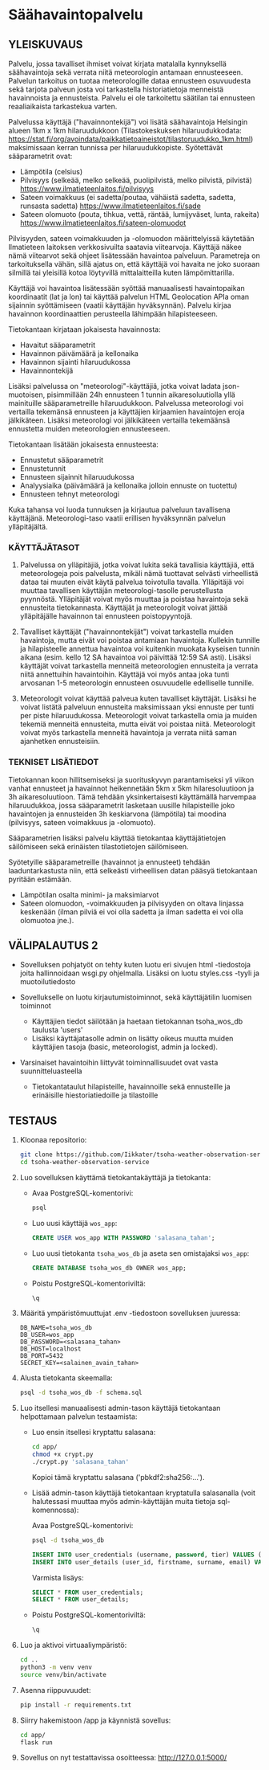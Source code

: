 # Säähavaintopalvelu
## YLEISKUVAUS

Palvelu, jossa tavalliset ihmiset voivat kirjata matalalla kynnyksellä säähavaintoja sekä verrata niitä meteorologin antamaan ennusteeseen. Palvelun tarkoitus on tuotaa meteorologille dataa ennusteen osuvuudesta sekä tarjota palveun josta voi tarkastella historiatietoja menneistä havainnoista ja ennusteista. Palvelu ei ole tarkoitettu säätilan tai ennusteen reaaliaikaista tarkastekua varten.

Palvelussa käyttäjä ("havainnontekijä") voi lisätä säähavaintoja Helsingin alueen 1km x 1km hilaruudukkoon (Tilastokeskuksen hilaruudukkodata: https://stat.fi/org/avoindata/paikkatietoaineistot/tilastoruudukko_1km.html) maksimissaan kerran tunnissa per hilaruudukkopiste. Syötettävät sääparametrit ovat:
- Lämpötila (celsius)
- Pilvisyys (selkeää, melko selkeää, puolipilvistä, melko pilvistä, pilvistä) https://www.ilmatieteenlaitos.fi/pilvisyys
- Sateen voimakkuus (ei sadetta/poutaa, vähäistä sadetta, sadetta, runsasta sadetta) https://www.ilmatieteenlaitos.fi/sade
- Sateen olomuoto (pouta, tihkua, vettä, räntää, lumijyväset, lunta, rakeita) https://www.ilmatieteenlaitos.fi/sateen-olomuodot
  
Pilvisyyden, sateen voimakkuuden ja -olomuodon määrittelyissä käytetään Ilmatieteen laitoksen verkkosivuilta saatavia viitearvoja. Käyttäjä näkee nämä viitearvot sekä ohjeet lisätessään havaintoa palveluun. Parametreja on tarkoituksella vähän, sillä ajatus on, että käyttäjä voi havaita ne joko suoraan silmillä tai yleisillä kotoa löytyvillä mittalaitteilla kuten lämpömittarilla.

Käyttäjä voi havaintoa lisätessään syöttää manuaalisesti havaintopaikan koordinaatit (lat ja lon) tai käyttää palvelun HTML Geolocation APIa oman sijainnin syöttämiseen (vaatii käyttäjän hyväksynnän). Palvelu kirjaa havainnon koordinaattien perusteella lähimpään hilapisteeseen.

Tietokantaan kirjataan jokaisesta havainnosta:
- Havaitut sääparametrit
- Havainnon päivämäärä ja kellonaika
- Havainnon sijainti hilaruudukossa
- Havainnontekijä

Lisäksi palvelussa on "meteorologi"-käyttäjiä, jotka voivat ladata json-muotoisen, pisimmillään 24h ennusteen 1 tunnin aikaresoluutiolla yllä mainituille sääparametreille hilaruudukkoon. Palvelussa meteorologi voi vertailla tekemänsä ennusteen ja käyttäjien kirjaamien havaintojen eroja jälkikäteen. Lisäksi meteorologi voi jälkikäteen vertailla tekemäänsä ennustetta muiden meteorologien ennusteeseen.

Tietokantaan lisätään jokaisesta ennusteesta:
- Ennustetut sääparametrit
- Ennustetunnit
- Ennusteen sijainnit hilaruudukossa
- Analyysiaika (päivämäärä ja kellonaika jolloin ennuste on tuotettu)
- Ennusteen tehnyt meteorologi

Kuka tahansa voi luoda tunnuksen ja kirjautua palveluun tavallisena käyttäjänä. Meteorologi-taso vaatii erillisen hyväksynnän palvelun ylläpitäjältä.

### KÄYTTÄJÄTASOT

1. Palvelussa on ylläpitäjiä, jotka voivat lukita sekä tavallisia käyttäjiä, että meteorologeja pois palvelusta, mikäli nämä tuottavat selvästi virheellistä dataa tai muuten eivät käytä palvelua toivotulla tavalla. Ylläpitäjä voi muuttaa tavallisen käyttäjän meteorologi-tasolle perustellusta pyynnöstä. Ylläpitäjät voivat myös muuttaa ja poistaa havaintoja sekä ennusteita tietokannasta. Käyttäjät ja meteorologit voivat jättää ylläpitäjälle havainnon tai ennusteen poistopyyntojä.

2. Tavalliset käyttäjät ("havainnontekijät") voivat tarkastella muiden havaintoja, mutta eivät voi poistaa antamiaan havaintoja. Kullekin tunnille ja hilapisteelle annettua havaintoa voi kuitenkin muokata kyseisen tunnin aikana (esim. kello 12 SA havaintoa voi päivittää 12:59 SA asti). Lisäksi käyttäjät voivat tarkastella menneitä meteorologien ennusteita ja verrata niitä annettuihin havaintoihin. Käyttäjä voi myös antaa joka tunti arvosanan 1-5 meteorologin ennusteen osuvuudelle edelliselle tunnille.

3. Meteorologit voivat käyttää palveua kuten tavalliset käyttäjät. Lisäksi he voivat listätä palveluun ennusteita maksimissaan yksi ennuste per tunti per piste hilaruudukossa. Meteorologit voivat tarkastella omia ja muiden tekemiä menneitä ennusteita, mutta eivät voi poistaa niitä. Meteorologit voivat myös tarkastella menneitä havaintoja ja verrata niitä saman ajanhetken ennusteisiin.

### TEKNISET LISÄTIEDOT

Tietokannan koon hillitsemiseksi ja suorituskyvyn parantamiseksi yli viikon vanhat ennusteet ja havainnot heikennetään 5km x 5km hilaresoluutioon ja 3h aikaresoluutioon. Tämä tehdään yksinkertaisesti käyttämällä harvempaa hilaruudukkoa, jossa sääparametrit lasketaan uusille hilapisteille joko havaintojen ja ennusteiden 3h keskiarvona (lämpötila) tai moodina (pilvisyys, sateen voimakkuus ja -olomuoto).

Sääparametrien lisäksi palvelu käyttää tietokantaa käyttäjätietojen säilömiseen sekä erinäisten tilastotietojen säilömiseen.

Syötetyille sääparametreille (havainnot ja ennusteet) tehdään laaduntarkastusta niin, että selkeästi virheellisen datan pääsyä tietokantaan pyritään estämään.
- Lämpötilan osalta minimi- ja maksimiarvot
- Sateen olomuodon, -voimakkuuden ja pilvisyyden on oltava linjassa keskenään (ilman pilviä ei voi olla sadetta ja ilman sadetta ei voi olla olomuotoa jne.).

## VÄLIPALAUTUS 2
- Sovelluksen pohjatyöt on tehty kuten luotu eri sivujen html -tiedostoja joita hallinnoidaan wsgi.py ohjelmalla. Lisäksi on luotu styles.css -tyyli ja muotoilutiedosto
- Sovellukselle on luotu kirjautumistoiminnot, sekä käyttäjätilin luomisen toiminnot
  - Käyttäjien tiedot säilötään ja haetaan tietokannan tsoha_wos_db taulusta 'users'
  - Lisäksi käyttäjatasolle admin on lisätty oikeus muutta muiden käyttäjien tasoja (basic, meteorologist, admin ja locked).

- Varsinaiset havaintoihin liittyvät toiminnallisuudet ovat vasta suunnitteluasteella
  - Tietokantataulut hilapisteille, havainnoille sekä ennusteille ja erinäisille hiestoriatiedoille ja tilastoille

## TESTAUS

1. Kloonaa repositorio:

    ```sh
    git clone https://github.com/Iikkater/tsoha-weather-observation-service.git
    cd tsoha-weather-observation-service
    ```

2. Luo sovelluksen käyttämä tietokantakäyttäjä ja tietokanta:
    - Avaa PostgreSQL-komentorivi:
    
        ```sh
        psql
        ```
    - Luo uusi käyttäjä `wos_app`:

        ```sql
        CREATE USER wos_app WITH PASSWORD 'salasana_tahan';
        ```
    - Luo uusi tietokanta `tsoha_wos_db` ja aseta sen omistajaksi `wos_app`:

        ```sql
        CREATE DATABASE tsoha_wos_db OWNER wos_app;
        ```
    - Poistu PostgreSQL-komentoriviltä:

        ```sql
        \q
        ```

3. Määritä ympäristömuuttujat .env -tiedostoon sovelluksen juuressa:

    ```env
    DB_NAME=tsoha_wos_db
    DB_USER=wos_app
    DB_PASSWORD=<salasana_tahan>
    DB_HOST=localhost
    DB_PORT=5432
    SECRET_KEY=<salainen_avain_tahan>
    ```

4. Alusta tietokanta skeemalla:

    ```sh
    psql -d tsoha_wos_db -f schema.sql
    ```

5. Luo itsellesi manuaalisesti admin-tason käyttäjä tietokantaan helpottamaan palvelun testaamista:
    - Luo ensin itsellesi kryptattu salasana:
        
        ```sh
        cd app/
        chmod +x crypt.py
        ./crypt.py 'salasana_tahan'
        ```

        Kopioi tämä kryptattu salasana ('pbkdf2:sha256:...').

    - Lisää admin-tason käyttäjä tietokantaan kryptatulla salasanalla (voit halutessasi muuttaa myös admin-käyttäjän muita tietoja sql-komennossa):
        
        Avaa PostgreSQL-komentorivi:

        ```sh
        psql -d tsoha_wos_db
        ```

        ```sql
        INSERT INTO user_credentials (username, password, tier) VALUES ('admin', '<kryptattu_salasana>', 'admin');
        INSERT INTO user_details (user_id, firstname, surname, email) VALUES ((SELECT id FROM user_credentials WHERE username = 'admin'), 'Admin', 'User', 'admin@example.com');
        ```

        Varmista lisäys:
        
        ```sql
        SELECT * FROM user_credentials;
        SELECT * FROM user_details;
        ```

    - Poistu PostgreSQL-komentoriviltä:

        ```sql
        \q
        ```

5. Luo ja aktivoi virtuaaliympäristö:

    ```sh
    cd ..
    python3 -m venv venv
    source venv/bin/activate
    ```

6. Asenna riippuvuudet:

    ```sh
    pip install -r requirements.txt
    ```

7. Siirry hakemistoon /app ja käynnistä sovellus:

    ```sh
    cd app/
    flask run
    ```

8. Sovellus on nyt testattavissa osoitteessa: http://127.0.0.1:5000/

